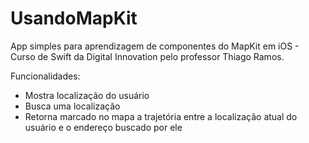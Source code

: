# UsandoMapKit

App simples para aprendizagem de componentes do MapKit em iOS - Curso de Swift da Digital Innovation pelo professor Thiago Ramos.

Funcionalidades:
- Mostra localização do usuário
- Busca uma localização
- Retorna marcado no mapa a trajetória entre a localização atual do usuário e o endereço buscado por ele
